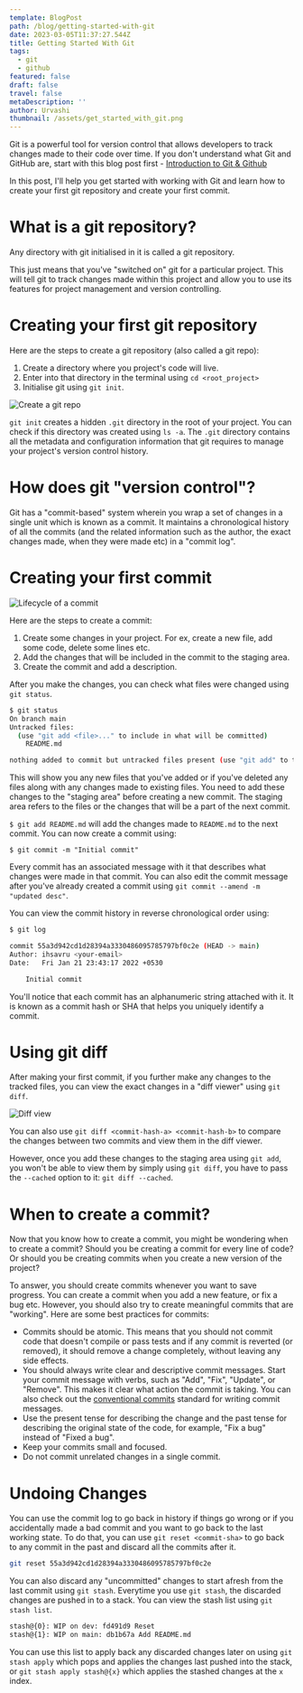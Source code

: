 ```yaml
---
template: BlogPost
path: /blog/getting-started-with-git
date: 2023-03-05T11:37:27.544Z
title: Getting Started With Git
tags:
  - git
  - github
featured: false
draft: false
travel: false
metaDescription: ''
author: Urvashi
thumbnail: /assets/get_started_with_git.png
---
```


Git is a powerful tool for version control that allows developers to track changes made to their code over time.
If you don't understand what Git and GitHub are, start with this blog post first - [Introduction to Git & Github](https://www.thecodedose.com/blog/introduction-to-git-and-github)

In this post, I'll help you get started with working with Git and learn how to create your first git repository and create your first commit.

# What is a git repository?

Any directory with git initialised in it is called a git repository.

This just means that you've "switched on" git for a particular project.
This will tell git to track changes made within this project and allow you to use its features for project management and version controlling.

# Creating your first git repository

Here are the steps to create a git repository (also called a git repo):

1. Create a directory where you project's code will live.
2. Enter into that directory in the terminal using `cd <root_project>`
3. Initialise git using `git init`.

![Create a git repo](/assets/create_a_git_repo.webp)

`git init` creates a hidden `.git` directory in the root of your project.
You can check if this directory was created using `ls -a`.
The `.git` directory contains all the metadata and configuration information that git requires to manage your project's version control history.

# How does git "version control"?

Git has a "commit-based" system wherein you wrap a set of changes in a single unit which is known as a commit.
It maintains a chronological history of all the commits (and the related information such as the author, the exact changes made, when they were made etc) in a "commit log".

# Creating your first commit

![Lifecycle of a commit](/assets/commit_lifecycle.png)

Here are the steps to create a commit:

1. Create some changes in your project. For ex, create a new file, add some code, delete some lines etc.
2. Add the changes that will be included in the commit to the staging area.
3. Create the commit and add a description.

After you make the changes, you can check what files were changed using `git status`.

```bash
$ git status
On branch main
Untracked files:
  (use "git add <file>..." to include in what will be committed)
	README.md

nothing added to commit but untracked files present (use "git add" to track)
```

This will show you any new files that you've added or if you've deleted any files along with any changes made to existing files.
You need to add these changes to the "staging area" before creating a new commit. The staging area refers to the files or the changes that will be a part of the next commit.

`$ git add README.md` will add the changes made to `README.md` to the next commit.
You can now create a commit using:

`$ git commit -m "Initial commit"`

Every commit has an associated message with it that describes what changes were made in that commit.
You can also edit the commit message after you've already created a commit using `git commit --amend -m "updated desc"`.

You can view the commit history in reverse chronological order using:

```bash
$ git log

commit 55a3d942cd1d28394a3330486095785797bf0c2e (HEAD -> main)
Author: ihsavru <your-email>
Date:   Fri Jan 21 23:43:17 2022 +0530

    Initial commit
```

You'll notice that each commit has an alphanumeric string attached with it.
It is known as a commit hash or SHA that helps you uniquely identify a commit.

# Using git diff

After making your first commit, if you further make any changes to the tracked files, you can view the exact changes in a "diff viewer" using `git diff`.

![Diff view](/assets/git-diff.png)

You can also use `git diff <commit-hash-a> <commit-hash-b>` to compare the changes between two commits and view them in the diff viewer.

However, once you add these changes to the staging area using `git add`, you won't be able to view them by simply using `git diff`, you have to pass the `--cached` option to it: `git diff --cached`.

# When to create a commit?

Now that you know how to create a commit, you might be wondering when to create a commit?
Should you be creating a commit for every line of code?
Or should you be creating commits when you create a new version of the project?

To answer, you should create commits whenever you want to save progress.
You can create a commit when you add a new feature, or fix a bug etc.
However, you should also try to create meaningful commits that are "working".
Here are some best practices for commits:

- Commits should be atomic. This means that you should not commit code that doesn't compile or pass tests and if any commit is reverted (or removed), it should remove a change completely, without leaving any side effects.
- You should always write clear and descriptive commit messages. Start your commit message with verbs, such as "Add", "Fix", "Update", or "Remove". This makes it clear what action the commit is taking. You can also check out the [conventional commits](https://www.conventionalcommits.org/en/v1.0.0/) standard for writing commit messages.
- Use the present tense for describing the change and the past tense for describing the original state of the code, for example, "Fix a bug" instead of "Fixed a bug".
- Keep your commits small and focused.
- Do not commit unrelated changes in a single commit.

# Undoing Changes

You can use the commit log to go back in history if things go wrong or if you accidentally made a bad commit and you want to go back to the last working state.
To do that, you can use `git reset <commit-sha>` to go back to any commit in the past and discard all the commits after it.

```bash
git reset 55a3d942cd1d28394a3330486095785797bf0c2e
```

You can also discard any "uncommitted" changes to start afresh from the last commit using `git stash`.
Everytime you use `git stash`, the discarded changes are pushed in to a stack.
You can view the stash list using `git stash list`.

```bash
stash@{0}: WIP on dev: fd491d9 Reset
stash@{1}: WIP on main: db1b67a Add README.md
```

You can use this list to apply back any discarded changes later on using `git stash apply` which pops and applies the changes last pushed into the stack, or `git stash apply stash@{x}` which applies the stashed changes at the `x` index.
